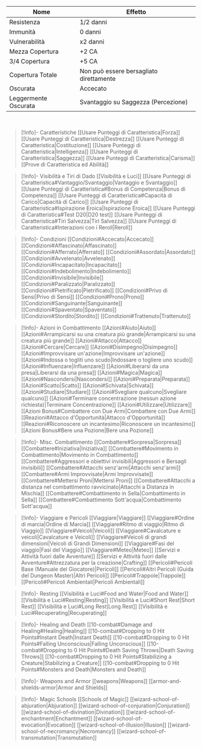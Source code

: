 
| Nome                 | Effetto                                 |
| -------------------- | --------------------------------------- |
| Resistenza           | 1/2 danni                               |
| Immunità             | 0 danni                                 |
| Vulnerabilità        | x2 danni                                |
| Mezza Copertura      | +2 CA                                   |
| 3/4 Copertura        | +5 CA                                   |
| Copertura Totale     | Non può essere bersagliato direttamente |
| Oscurata             | Accecato                                |
| Leggermente Oscurata | Svantaggio su Saggezza (Percezione)     |
<br>

> [!info]- Caratteristiche
> [[Usare Punteggi di Caratteristica|Forza]]
> [[Usare Punteggi di Caratteristica|Destrezza]]
> [[Usare Punteggi di Caratteristica|Costituzione]]
> [[Usare Punteggi di Caratteristica|Intelligenza]]
> [[Usare Punteggi di Caratteristica|Saggezza]]
> [[Usare Punteggi di Caratteristica|Carisma]]
> [[Prove di Caratteristica ed Abilità]]

> [!info]- Visibilità e Tiri di Dado
> [[Visibilità e Luci]]
> [[Usare Punteggi di Caratteristica#Vantaggio/Svantaggio|Vantaggio e Svantaggio]]
> [[Usare Punteggi di Caratteristica#Bonus di Competenza|Bonus di Competenza]]
> [[Usare Punteggi di Caratteristica#Capacità di Carico|Capacità di Carico]]
> [[Usare Punteggi di Caratteristica#Ispirazione Eroica|Ispirazione Eroica]]
> [[Usare Punteggi di Caratteristica#Test D20|D20 test]]
> [[Usare Punteggi di Caratteristica#Tiri Salvezza|Tiri Salvezza]]
> [[Usare Punteggi di Caratteristica#Interazioni con i Reroll|Reroll]]

> [!info]- Condizioni
> [[Condizioni#Accecato|Accecato]]
> [[Condizioni#Affascinato|Affascinato]]
> [[Condizioni#Afferrato|Afferrato]]
> [[Condizioni#Assordato|Assordato]]
> [[Condizioni#Avvelenato|Avvelenato]]
> [[Condizioni#Incapacitato|Incapacitato]]
> [[Condizioni#Indebolimento|Indebolimento]]
> [[Condizioni#Invisibile|Invisibile]]
> [[Condizioni#Paralizzato|Paralizzato]]
> [[Condizioni#Pietrificato|Pietrificato]]
> [[Condizioni#Privo di Sensi|Privo di Sensi]]
> [[Condizioni#Prono|Prono]]
> [[Condizioni#Sanguinante|Sanguinante]]
> [[Condizioni#Spaventato|Spaventato]]
> [[Condizioni#Stordito|Stordito]]
> [[Condizioni#Trattenuto|Trattenuto]]

> [!info]- Azioni in Combattimento
> [[Azioni#Aiuto|Aiuto]]
> [[Azioni#Arrampicarsi su una creatura più grande|Arrampicarsi su una creatura più grande]]
> [[Azioni#Attacco|Attacco]]
> [[Azioni#Cercare|Cercare]]
> [[Azioni#Disimpegno|Disimpegno]]
> [[Azioni#Improvvisare un'azione|Improvvisare un'azione]]
> [[Azioni#Indossa o togliti uno scudo|Indossare o togliere uno scudo]]
> [[Azioni#Influenzare|Influenzare]]
> [[Azioni#Liberarsi da una presa|Liberarsi da una presa]]
> [[Azioni#Magica|Magica]]
> [[Azioni#Nascondersi|Nascondersi]]
> [[Azioni#Preparata|Preparata]]
> [[Azioni#Scatto|Scatto]]
> [[Azioni#Schivata|Schivata]]
> [[Azioni#Studiare|Studiare]]
> [[Azioni#Svegliare qualcuno|Svegliare qualcuno]]
> [[Azioni#Terminare concentrazione (nessun azione richiesta)|Terminare Concentrazione]]
> [[Azioni#Utilizzare|Utilizzare]]
> [[Azioni Bonus#Combattere con Due Armi|Combattere con Due Armi]]
> [[Reazioni#Attacco d'Opportunità|Attacco d'Opportunità]]
> [[Reazioni#Riconoscere un incantesimo|Riconoscere un incantesimo]]
> [[Azioni Bonus#Bere una Pozione|Bere una Pozione]]

> [!info]- Misc. Combattimento
> [[Combattere#Sorpresa|Sorpresa]]
> [[Combattere#Iniziativa|Iniziativa]]
> [[Combattere#Movimento in Combattimento|Movimento in Combattimento]]
> [[Combattere#Aggressori e obiettivi invisibili|Aggressori e Bersagli invisibili]]
> [[Combattere#Attacchi senz'armi|Attacchi senz'armi]]
> [[Combattere#Armi Improvvisate|Armi Improvvisate]]
> [[Combattere#Mettersi Proni|Mettersi Proni]]
> [[Combattere#Attacchi a distanza nel combattimento ravvicinato|Attacchi a Distanza in Mischia]]
> [[Combattere#Combattimento in Sella|Combattimento in Sella]]
> [[Combattere#Combattimento Sott'acqua|Combattimento Sott'acqua]]

> [!info]- Viaggiare e Pericoli
> [[Viaggiare|Viaggiare]]
> [[Viaggiare#Ordine di marcia|Ordine di Marcia]]
> [[Viaggiare#Ritmo di viaggio|Ritmo di Viaggio]]
> [[Viaggiare#Veicoli|Veicoli]]
> [[Viaggiare#Cavalcature e veicoli|Cavalcature e Veicoli]]
> [[Viaggiare#Veicoli di grandi dimensioni|Veicoli di Grandi Dimensioni]]
> [[Viaggiare#Fasi del viaggio|Fasi del Viaggio]]
> [[Viaggiare#Meteo|Meteo]]
> [[Servizi e Attività fuori dalle Avventure]]
> [[Servizi e Attività fuori dalle Avventure#Attrezzatura per la creazione|Crafting]]
> [[Pericoli#Pericoli Base (Manuale del Giocatore)|Pericoli]]
> [[Pericoli#Altri Pericoli (Guida del Dungeon Master)|Altri Pericoli]]
> [[Pericoli#Trappole|Trappole]]
> [[Pericoli#Pericoli Ambientali|Pericoli Ambientali]]

> [!info]- Resting
> [[Visibilità e Luci#Food and Water|Food and Water]]
> [[Visibilità e Luci#Resting|Resting]]
> [[Visibilità e Luci#Short Rest|Short Rest]]
> [[Visibilità e Luci#Long Rest|Long Rest]]
> [[Visibilità e Luci#Recuperating|Recuperating]]

> [!info]- Healing and Death
> [[10-combat#Damage and Healing#Healing|Healing]]
> [[10-combat#Dropping to 0 Hit Points#Instant Death|Instant Death]]
> [[10-combat#Dropping to 0 Hit Points#Falling Unconscious|Falling Unconscious]]
> [[10-combat#Dropping to 0 Hit Points#Death Saving Throws|Death Saving Throws]]
> [[10-combat#Dropping to 0 Hit Points#Stabilizing a Creature|Stabilizing a Creature]]
> [[10-combat#Dropping to 0 Hit Points#Monsters and Death|Monsters and Death]]

> [!info]- Weapons and Armor
> [[weapons|Weapons]]
> [[armor-and-shields-armor|Armor and Shields]]

> [!info]- Magic Schools
> [[Schools of Magic]]
> [[wizard-school-of-abjuration|Abjuration]]
> [[wizard-school-of-conjuration|Conjuration]]
> [[wizard-school-of-divination|Divination]]
> [[wizard-school-of-enchantment|Enchantment]]
> [[wizard-school-of-evocation|Evocation]]
> [[wizard-school-of-illusion|Illusion]]
> [[wizard-school-of-necromancy|Necromancy]]
> [[wizard-school-of-transmutation|Transmutation]]

